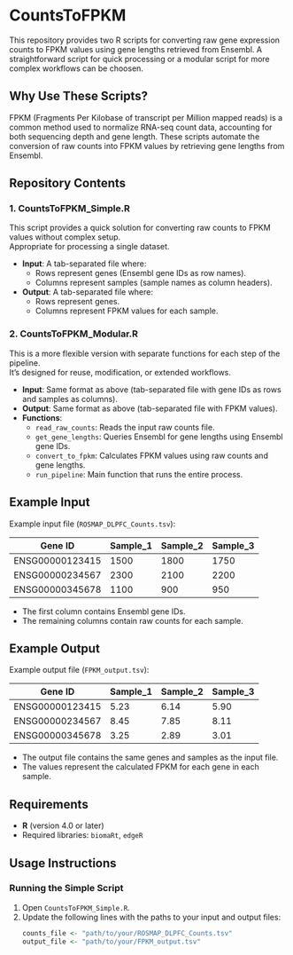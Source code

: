 # CountsToFPKM

This repository provides two R scripts for converting raw gene expression counts to FPKM values using gene lengths retrieved from Ensembl. A straightforward script for quick processing or a modular script for more complex workflows can be choosen.

## Why Use These Scripts?

FPKM (Fragments Per Kilobase of transcript per Million mapped reads) is a common method used to normalize RNA-seq count data, accounting for both sequencing depth and gene length. These scripts automate the conversion of raw counts into FPKM values by retrieving gene lengths from Ensembl.

## Repository Contents

### 1. CountsToFPKM_Simple.R

This script provides a quick solution for converting raw counts to FPKM values without complex setup.  
Appropriate for processing a single dataset.

- **Input**: A tab-separated file where:
  - Rows represent genes (Ensembl gene IDs as row names).
  - Columns represent samples (sample names as column headers).
- **Output**: A tab-separated file where:
  - Rows represent genes.
  - Columns represent FPKM values for each sample.

### 2. CountsToFPKM_Modular.R

This is a more flexible version with separate functions for each step of the pipeline.  
It’s designed for reuse, modification, or extended workflows.

- **Input**: Same format as above (tab-separated file with gene IDs as rows and samples as columns).
- **Output**: Same format as above (tab-separated file with FPKM values).
- **Functions**:
  - `read_raw_counts`: Reads the input raw counts file.
  - `get_gene_lengths`: Queries Ensembl for gene lengths using Ensembl gene IDs.
  - `convert_to_fpkm`: Calculates FPKM values using raw counts and gene lengths.
  - `run_pipeline`: Main function that runs the entire process.

## Example Input

Example input file (`ROSMAP_DLPFC_Counts.tsv`):

| Gene ID        | Sample_1 | Sample_2 | Sample_3 |
|----------------|----------|----------|----------|
| ENSG00000123415| 1500     | 1800     | 1750     |
| ENSG00000234567| 2300     | 2100     | 2200     |
| ENSG00000345678| 1100     | 900      | 950      |

- The first column contains Ensembl gene IDs.
- The remaining columns contain raw counts for each sample.

## Example Output

Example output file (`FPKM_output.tsv`):

| Gene ID        | Sample_1 | Sample_2 | Sample_3 |
|----------------|----------|----------|----------|
| ENSG00000123415| 5.23     | 6.14     | 5.90     |
| ENSG00000234567| 8.45     | 7.85     | 8.11     |
| ENSG00000345678| 3.25     | 2.89     | 3.01     |

- The output file contains the same genes and samples as the input file.
- The values represent the calculated FPKM for each gene in each sample.

## Requirements

- **R** (version 4.0 or later)
- Required libraries: `biomaRt`, `edgeR`

## Usage Instructions

### Running the Simple Script

1. Open `CountsToFPKM_Simple.R`.
2. Update the following lines with the paths to your input and output files:
   ```r
   counts_file <- "path/to/your/ROSMAP_DLPFC_Counts.tsv"
   output_file <- "path/to/your/FPKM_output.tsv"

